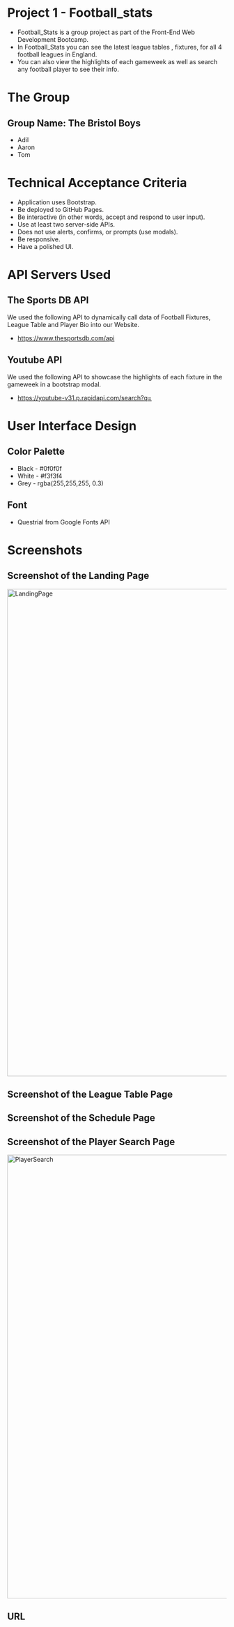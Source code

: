 # Project 1 - Football_stats
* Football_Stats is a group project as part of the Front-End Web Development Bootcamp.
* In Football_Stats you can see the latest league tables , fixtures, for all 4 football leagues in England.
* You can also view the highlights of each gameweek as well as search any football player to see their info. 

# The Group
## Group Name: The Bristol Boys
* Adil
* Aaron
* Tom

# Technical Acceptance Criteria
* Application uses Bootstrap.
* Be deployed to GitHub Pages.
* Be interactive (in other words, accept and respond to user input).
* Use at least two server-side APIs.
* Does not use alerts, confirms, or prompts (use modals).
* Be responsive.
* Have a polished UI.


# API Servers Used
## The Sports DB API
We used the following API to dynamically call data of Football Fixtures, League Table and Player Bio into our Website.
* https://www.thesportsdb.com/api

## Youtube API
We used the following API to showcase the highlights of each fixture in the gameweek in a bootstrap modal.
* https://youtube-v31.p.rapidapi.com/search?q=



# User Interface Design
## Color Palette
* Black - #0f0f0f
* White - #f3f3f4 
* Grey - rgba(255,255,255, 0.3) 

## Font 
* Questrial from Google Fonts API


# Screenshots

## Screenshot of the Landing Page
<img width="1118" alt="LandingPage" src="https://user-images.githubusercontent.com/117782725/217137715-e190347b-98dd-4d16-8750-beba59ca1541.png">

## Screenshot of the League Table Page

## Screenshot of the Schedule Page

## Screenshot of the Player Search Page
<img width="1018" alt="PlayerSearch" src="https://user-images.githubusercontent.com/117782725/217141019-69560a8b-9b35-47a3-82c2-8791f70ceec6.png">


## URL
